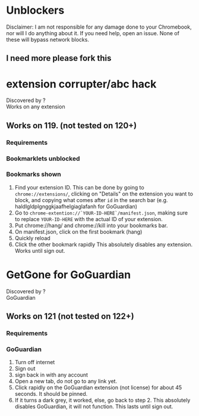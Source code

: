 # Unblockers

Disclaimer: I am not responsible for any damage done to your Chromebook, nor will I do anything about it. If you need help, open an issue. None of these will bypass network blocks.

## I need more please fork this

# extension corrupter/abc hack
Discovered by ? <br />
Works on any extension
## Works on 119. (not tested on 120+)
### Requirements
###   Bookmarklets unblocked
###   Bookmarks shown
1. Find your extension ID. This can be done by going to `chrome://extensions/`, clicking on "Details" on the extension you want to block, and copying what comes after `id` in the search bar (e.g. haldlgldplgnggkjaafhelgiaglafanh for GoGuardian)
2. Go to ```chrome-extention://`YOUR-ID-HERE`/manifest.json```, making sure to replace `YOUR-ID-HERE` with the actual ID of your extension.
3. Put chrome://hang/ and chrome://kill into your bookmarks bar.
4. On manifest.json, click on the first bookmark (hang)
5. Quickly reload
6. Click the other bookmark rapidly
This absolutely disables any extension. Works until sign out.

# GetGone for GoGuardian
Discovered by ? <br />
GoGuardian
## Works on 121 (not tested on 122+)
### Requirements 
###   GoGuardian

1. Turn off internet
2. Sign out
3. sign back in with any account
4. Open a new tab, do not go to any link yet.
5. Click rapidly on the GoGuardian extension (not license) for about 45 seconds. It should be pinned.
6. If it turns a dark grey, it worked, else, go back to step 2.
This absolutely disables GoGuardian, it will not function. This lasts until sign out.
